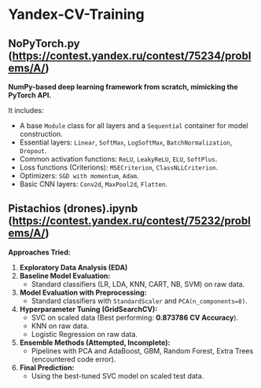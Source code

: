 # Yandex-CV-Training


## NoPyTorch.py (https://contest.yandex.ru/contest/75234/problems/A/)

**NumPy-based deep learning framework from scratch, mimicking the PyTorch API.**

It includes:

*   A base `Module` class for all layers and a `Sequential` container for model construction.
*   Essential layers: `Linear`, `SoftMax`, `LogSoftMax`, `BatchNormalization`, `Dropout`.
*   Common activation functions: `ReLU`, `LeakyReLU`, `ELU`, `SoftPlus`.
*   Loss functions (Criterions): `MSECriterion`, `ClassNLLCriterion`.
*   Optimizers: `SGD with momentum`, `Adam`.
*   Basic CNN layers: `Conv2d`, `MaxPool2d`, `Flatten`.


## Pistachios (drones).ipynb (https://contest.yandex.ru/contest/75232/problems/A/)

**Approaches Tried:**

1.  **Exploratory Data Analysis (EDA)**
2.  **Baseline Model Evaluation:**
    *   Standard classifiers (LR, LDA, KNN, CART, NB, SVM) on raw data.
3.  **Model Evaluation with Preprocessing:**
    *   Standard classifiers with `StandardScaler` and `PCA(n_components=8)`.
4.  **Hyperparameter Tuning (GridSearchCV):**
    *   SVC on scaled data (Best performing: **0.873786 CV Accuracy**).
    *   KNN on raw data.
    *   Logistic Regression on raw data.
5.  **Ensemble Methods (Attempted, Incomplete):**
    *   Pipelines with PCA and AdaBoost, GBM, Random Forest, Extra Trees (encountered code error).
6.  **Final Prediction:**
    *   Using the best-tuned SVC model on scaled test data.
